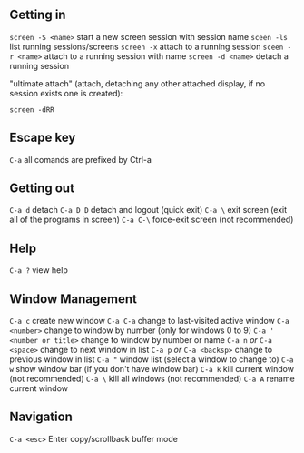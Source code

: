 ## Getting in
`screen -S <name>`  start a new screen session with session name
`sceen -ls`         list running sessions/screens
`screen -x`         attach to a running session
`sceen -r <name>`   attach to a running session with name
`screen -d <name>`  detach a running session

"ultimate attach" (attach, detaching any other attached display, if no session
exists one is created):

    screen -dRR


## Escape key
`C-a`         all comands are prefixed by Ctrl-a

## Getting out
`C-a d`       detach
`C-a D D`     detach and logout (quick exit)
`C-a \`       exit screen (exit all of the programs in screen)
`C-a C-\`     force-exit screen (not recommended)

## Help
`C-a ?`       view help

## Window Management
`C-a c`                     create new window
`C-a C-a`                   change to last-visited active window
`C-a <number>`              change to window by number (only for windows 0 to 9)
`C-a ' <number or title>`   change to window by number or name
`C-a n` *or* `C-a <space>`  change to next window in list
`C-a p` *or* `C-a <backsp>` change to previous window in list
`C-a "`                     window list (select a window to change to)
`C-a w`                     show window bar (if you don't have window bar)
`C-a k`                     kill current window (not recommended)
`C-a \`                     kill all windows (not recommended)
`C-a A`                     rename current window

## Navigation
`C-a <esc>`       Enter copy/scrollback buffer mode
